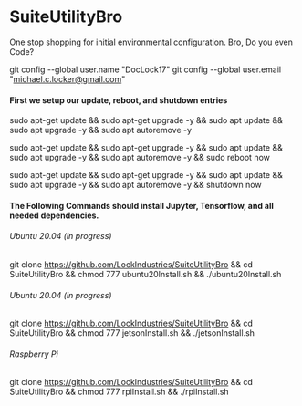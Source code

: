 # SuiteUtilityBro
One stop shopping for initial environmental configuration. Bro, Do you even Code?

git config --global user.name "DocLock17"
git config --global user.email "michael.c.locker@gmail.com"

#### First we setup our update, reboot, and shutdown entries

sudo apt-get update && sudo apt-get upgrade -y && sudo apt update && sudo apt upgrade -y && sudo apt autoremove -y

sudo apt-get update && sudo apt-get upgrade -y && sudo apt update && sudo apt upgrade -y && sudo apt autoremove -y && sudo reboot now

sudo apt-get update && sudo apt-get upgrade -y && sudo apt update && sudo apt upgrade -y && sudo apt autoremove -y && shutdown now



#### The Following Commands should install Jupyter, Tensorflow, and all needed dependencies.


###### Ubuntu 20.04 (in progress)
git clone https://github.com/LockIndustries/SuiteUtilityBro && cd SuiteUtilityBro && chmod 777 ubuntu20Install.sh && ./ubuntu20Install.sh


###### Ubuntu 20.04 (in progress)
git clone https://github.com/LockIndustries/SuiteUtilityBro && cd SuiteUtilityBro && chmod 777 jetsonInstall.sh && ./jetsonInstall.sh


###### Raspberry Pi
git clone https://github.com/LockIndustries/SuiteUtilityBro && cd SuiteUtilityBro && chmod 777 rpiInstall.sh && ./rpiInstall.sh


